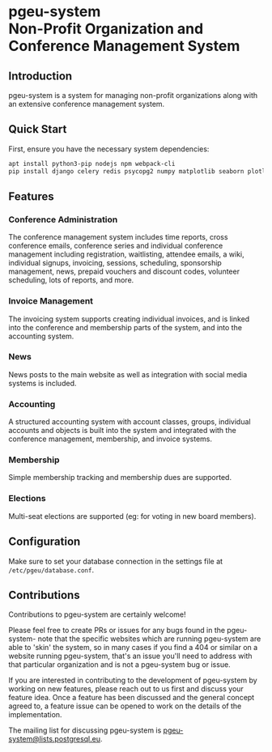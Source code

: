 # pgeu-system <br/> Non-Profit Organization and Conference Management System

## Introduction

pgeu-system is a system for managing non-profit organizations along with an
extensive conference management system.

## Quick Start

First, ensure you have the necessary system dependencies:

```bash
apt install python3-pip nodejs npm webpack-cli
pip install django celery redis psycopg2 numpy matplotlib seaborn plotly
```

## Features

### Conference Administration

The conference management system includes time reports, cross conference emails,
conference series and individual conference management including registration,
waitlisting, attendee emails, a wiki, individual signups, invoicing, sessions,
scheduling, sponsorship management, news, prepaid vouchers and discount codes,
volunteer scheduling, lots of reports, and more.

### Invoice Management

The invoicing system supports creating individual invoices, and is linked into
the conference and membership parts of the system, and into the accounting
system.

### News

News posts to the main website as well as integration with social media systems
is included.

### Accounting

A structured accounting system with account classes, groups, individual accounts
and objects is built into the system and integrated with the conference management,
membership, and invoice systems.

### Membership

Simple membership tracking and membership dues are supported.

### Elections

Multi-seat elections are supported (eg: for voting in new board members).

## Configuration

Make sure to set your database connection in the settings file at `/etc/pgeu/database.conf`.

## Contributions

Contributions to pgeu-system are certainly welcome!

Please feel free to create PRs or issues for any bugs found in the pgeu-system-
note that the specific websites which are running pgeu-system are able to 'skin'
the system, so in many cases if you find a 404 or similar on a website running
pgeu-system, that's an issue you'll need to address with that particular organization
and is not a pgeu-system bug or issue.

If you are interested in contributing to the development of pgeu-system by
working on new features, please reach out to us first and discuss your feature
idea.  Once a feature has been discussed and the general concept agreed to, a
feature issue can be opened to work on the details of the implementation.

The mailing list for discussing pgeu-system is <pgeu-system@lists.postgresql.eu>.